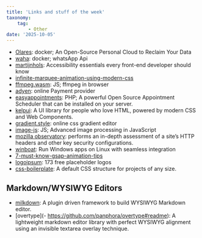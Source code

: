 ```yaml
---
title: 'Links and stuff of the week'
taxonomy:
    tag:
        - Other
date: '2025-10-05'
---
```


- [Olares](https://github.com/beclab/Olares?tab=readme-ov-file): docker; An Open-Source Personal Cloud to
Reclaim Your Data
- [waha](https://waha.devlike.pro/): docker; whatsApp Api
- [martijnhols](https://martijnhols.nl/blog/accessibility-essentials-every-front-end-developer-should-know): Accessibility essentials every front-end developer should know
- [infinite-marquee-animation-using-modern-css](https://frontendmasters.com/blog/infinite-marquee-animation-using-modern-css/)
- [ffmpeg.wasm](https://ffmpegwasm.netlify.app/docs/getting-started/usage/): JS; ffmpeg in browser
- [adyen](https://www.adyen.com/accept-payments): online Payment provider
- [easyappointments](https://github.com/alextselegidis/easyappointments): PHP; A powerful Open Source Appointment Scheduler that can be installed on your server. 
- [kelpui](https://kelpui.com/): A UI library for people who love HTML, powered by modern CSS and Web Components.
- [gradient.style](https://gradient.style/): online css gradient editor
- [image-js](https://docs.image-js.org/): JS; Advanced image processing in JavaScript
- [mozilla observatory](https://developer.mozilla.org/en-US/observatory): performs an in-depth assessment of a site’s HTTP headers and other key security configurations.
- [winboat](https://github.com/TibixDev/winboat): Run Windows apps on Linux with seamless integration
- [7-must-know-gsap-animation-tips](https://tympanus.net/codrops/2025/09/03/7-must-know-gsap-animation-tips-for-creative-developers/)
- [logoipsum](https://logoipsum.com/): 173 free placeholder logos
- [css-boilerplate](https://fokus.dev/tools/css-boilerplate/): A default CSS structure for projects of any size.

## Markdown/WYSIWYG Editors

- [milkdown](https://milkdown.dev/): A plugin driven framework to build WYSIWYG Markdown editor.
- [overtype](- https://github.com/panphora/overtype#readme): A lightweight markdown editor library with perfect WYSIWYG alignment using an invisible textarea overlay technique.
